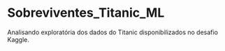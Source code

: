 # Sobreviventes_Titanic_ML
Analisando exploratória dos dados do Titanic disponibilizados no desafio Kaggle.
